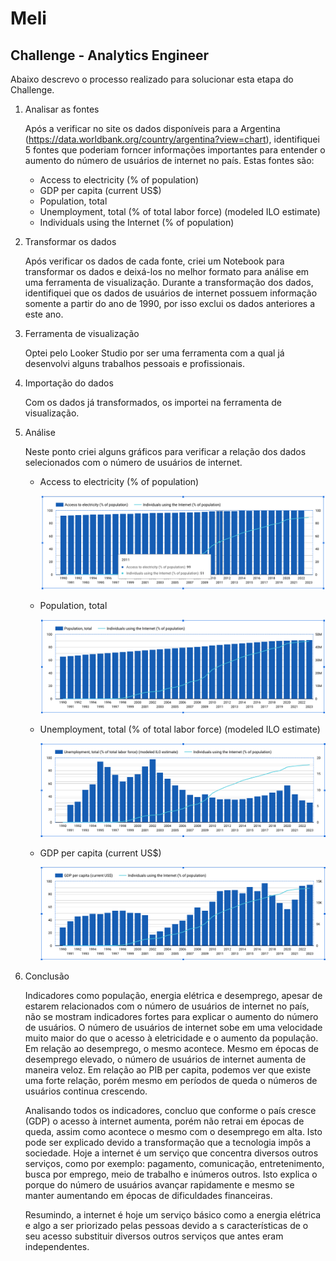 # Meli

## Challenge - Analytics Engineer

Abaixo descrevo o processo realizado para solucionar esta etapa do Challenge.

1. Analisar as fontes
   
   Após a verificar no site os dados disponíveis para a Argentina (https://data.worldbank.org/country/argentina?view=chart), identifiquei 5 fontes que poderiam forncer informações importantes para entender o aumento do número de usuários de internet no país. Estas fontes são:

   - Access to electricity (% of population)
   - GDP per capita (current US$)
   - Population, total
   - Unemployment, total (% of total labor force) (modeled ILO estimate)
   - Individuals using the Internet (% of population)

2. Transformar os dados

   Após verificar os dados de cada fonte, criei um Notebook para transformar os dados e deixá-los no melhor formato para análise em uma ferramenta de visualização. Durante a transformação dos dados, identifiquei que os dados de usuários de internet possuem informação somente a partir do ano de 1990, por isso exclui os dados anteriores a este ano.

3. Ferramenta de visualização

   Optei pelo Looker Studio por ser uma ferramenta com a qual já desenvolvi alguns trabalhos pessoais e profissionais.

4. Importação do dados

   Com os dados já transformados, os importei na ferramenta de visualização.

5. Análise

   Neste ponto criei alguns gráficos para verificar a relação dos dados selecionados com o número de usuários de internet.

      - Access to electricity (% of population)

        ![acesso_eletricidade.png](imgs/acesso_eletricidade.png)
   
      - Population, total

        ![populacao.png](imgs/populacao.png)
 
      - Unemployment, total (% of total labor force) (modeled ILO estimate)

        ![desemprego.png](imgs/desemprego.png)

      - GDP per capita (current US$)

        ![gdp_per_capita.png](imgs/gdp_per_capita.png)

6. Conclusão

    Indicadores como população, energia elétrica e desemprego, apesar de estarem relacionados com o número de usuários de internet no país, não se mostram indicadores fortes para explicar o aumento do número de usuários. O número de usuários de internet sobe em uma velocidade muito maior do que o acesso à eletricidade e o aumento da população. Em relação ao desemprego, o mesmo acontece. Mesmo em épocas de desemprego elevado, o número de usuários de internet aumenta de maneira veloz. Em relação ao PIB per capita, podemos ver que existe uma forte relação, porém mesmo em períodos de queda o números de usuários continua crescendo. 

   Analisando todos os indicadores, concluo que conforme o país cresce (GDP) o acesso à internet aumenta, porém não retrai em épocas de queda, assim como acontece o mesmo com o desemprego em alta. Isto pode ser explicado devido a transformação que a tecnologia impôs a sociedade. Hoje a internet é um serviço que concentra diversos outros serviços, como por exemplo: pagamento, comunicação, entretenimento, busca por emprego, meio de trabalho e inúmeros outros. Isto explica o porque do número de usuários avançar rapidamente e mesmo se manter aumentando em épocas de dificuldades financeiras. 

   Resumindo, a internet é hoje um serviço básico como a energia elétrica e algo a ser priorizado pelas pessoas devido a s características de o seu acesso substituir diversos outros serviços que antes eram independentes.

    

    
    